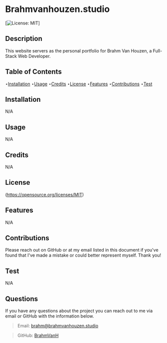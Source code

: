 # Brahmvanhouzen.studio

  [![License: MIT](https://img.shields.io/badge/License-MIT-yellow.svg)]

  
  ## Description 
  
  This website servers as the personal portfolio for Brahm Van Houzen, a Full-Stack Web Developer.
  
  ## Table of Contents

  ⋆[Installation](#Installation)
  ⋆[Usage](#Usage)
  ⋆[Credits](#Credits)
  ⋆[License](#License)
  ⋆[Features](#Features)
  ⋆[Contributions](#Contributions)
  ⋆[Test](#Contributions)

  ## Installation 

  N/A

  ## Usage

  N/A

  ## Credits 

  N/A

  ## License

  (https://opensource.org/licenses/MIT)
  

  ## Features

  N/A

  ## Contributions

  Please reach out on GitHub or at my email listed in this document if you've found that I've made a mistake or could better represent myself. Thank you!

  ## Test

  N/A

  ## Questions

  If you have any questions about the project you can reach out to me via email or GitHub with the information below. 

  >Email: brahm@brahmvanhouzen.studio

  >GitHub: [BrahmVanH](https://github.com/BrahmVanH)

